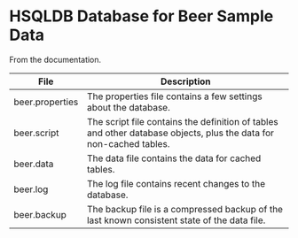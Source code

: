 # HSQLDB Database for Beer Sample Data

From the documentation.

| File            | Description                                                  |
| --------------- | ------------------------------------------------------------ |
| beer.properties | The properties file contains a few settings about the database. |
| beer.script     | The script file contains the definition of tables and other database objects, plus the data for non-cached tables. |
| beer.data       | The data file contains the data for cached tables.           |
| beer.log        | The log file contains recent changes to the database.        |
| beer.backup     | The backup file is a compressed backup of the last known consistent state of the data file. |

